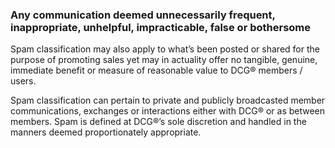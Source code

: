 ### Any communication deemed unnecessarily frequent, inappropriate, unhelpful, impracticable, false or bothersome

Spam classification may also apply to what’s been posted or shared for the purpose of promoting sales yet may in actuality offer no tangible, genuine, immediate benefit or measure of reasonable value to DCG® members / users.

Spam classification can pertain to private and publicly broadcasted member communications, exchanges or interactions either with DCG® or as between members. Spam is defined at DCG®’s sole discretion and handled in the manners deemed proportionately appropriate.